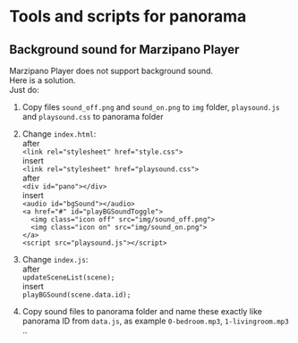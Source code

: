 # Tools and scripts for panorama
## Background sound for Marzipano Player
Marzipano Player does not support background sound.  
Here is a solution.  
Just do:

1. Copy files `sound_off.png` and `sound_on.png` to `img` folder, `playsound.js` and `playsound.css` to panorama folder  

2. Change `index.html`:  
after  
`<link rel="stylesheet" href="style.css">`  
insert  
`<link rel="stylesheet" href="playsound.css">`  
after  
`<div id="pano"></div>`  
insert  
`<audio id="bgSound"></audio>`  
`<a href="#" id="playBGSoundToggle">`  
`  <img class="icon off" src="img/sound_off.png">`  
`  <img class="icon on" src="img/sound_on.png">`  
`</a>`  
`<script src="playsound.js"></script>`  

3. Change `index.js`:  
after   
`updateSceneList(scene);`  
insert  
`playBGSound(scene.data.id);`  

4. Copy sound files to panorama folder and
name these exactly like panorama ID from `data.js`, as example `0-bedroom.mp3`, `1-livingroom.mp3` ..
